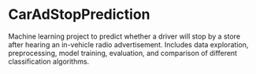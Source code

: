 # CarAdStopPrediction
Machine learning project to predict whether a driver will stop by a store after hearing an in-vehicle radio advertisement. Includes data exploration, preprocessing, model training, evaluation, and comparison of different classification algorithms.
